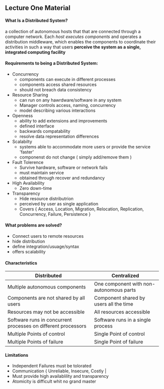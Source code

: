 ## Lecture One Material

#### What Is a Distributed System?
a collection of autonomous hosts that that are connected through a computer network. Each _host executes components_ and operates a distribution middleware, which enables the components to coordinate their activities in such a way that users **perceive the system as a single, integrated computing facility**

#### Requirements to being a Distributed System:
- Concurrency
   - components can execute in different processes
   - components access shared resources
   - should not breach data consistency
- Resource Sharing
   - can run on any hawrdware/software in any system
   - Manager controls access, naming, concurrency
   - model describing various interactions
- Openness
   - ability to add extensions and improvements
   - defined interface
   - backwards compatability
   - resolve data representation differences
- Scalabilty
   - systems able to accommodate more users or provide the service 'faster'
   - componenst do not change ( simply add/remove them )
- Fault Tolerence
   - Survive hardware, software or network fails
   - must maintain service
   - obtained through recover and redundancy
- High Availability
   - Zero down-time
- Transparency
   - Hide resource distributrion
   - perceived by user as single application
   - Covers { Access, Location, Migration, Relocation, Replication, Concurrency, Failure, Persistence }

#### What problems are solved?
- Connect users to remote resources
- hide distribution
- define integration/usuage/syntax
- offers scalability

#### Characteristics
Distributed | Centralized
---|---
Multiple autonomous components | One component with non-autonomous parts
Components are not shared by all users | Component shared by users all the time
Resources may not be accessible | All resources accessible
Software runs in concurrent processes on different processors | Software runs in a single process
Multiple Points of control | Single Point of control
Multiple Points of failure | Single Point of failure

#### Limitations
- Independent Failures must be tolorated
- Communication { Unreliable, Insecure, Costly |
- Must provide high availablility and transparency
- Atomicity is difficult whit no grand master
